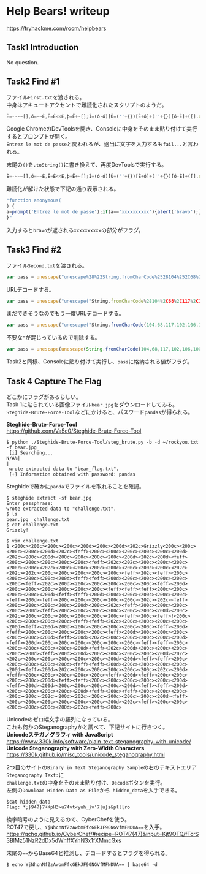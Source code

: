 # Help Bears! writeup  
https://tryhackme.com/room/helpbears

## Task1 Introduction
No question.

## Task2 Find #1
ファイル`First.txt`を渡される。  
中身はアキュートアクセントで難読化されたスクリプトのようだ。  
```JavaScript
É=-~-~[],ó=-~É,Ë=É<<É,þ=Ë+~[];Ì=(ó-ó)[Û=(''+{})[É+ó]+(''+{})[ó-É]+([].ó+'')[ó-É]+(!!''+'')[ó]+({}+'')[ó+ó]+(!''+'')[ó-É]+(!''+'')[É]+(''+{})[É+ó]+({}+'')[ó+ó]+(''+{})[ó-É]+(!''+'')[ó-É]][Û];Ì(Ì((!''+'')[ó-É]+(!''+'')[ó]+(!''+'')[ó-ó]+(!''+'')[É]+((!''+''))[ó-É]+([].$+'')[ó-É]+'\''+''+'\\'+(ó-É)+(É+É)+(ó-É)+'\\'+(þ)+(É+ó)+'\\'+(ó-É)+(ó+ó)+(ó-ó)+'\\'+(ó-É)+(ó+ó)+(É)+'\\'+(ó-É)+(É+ó)+(þ)+'\\'+(ó-É)+(É+ó)+(É+ó)+'\\'+(ó-É)+(ó+ó)+(ó-ó)+'\\'+(ó-É)+(ó+ó)+(É+É)+'\\'+(É+ó)+(ó-ó)+'\\'+(É+É)+(þ)+'\\'+(ó-É)+(ó-ó)+(É+ó)+'\\'+(ó-É)+(É+ó)+(ó+ó)+'\\'+(ó-É)+(ó+ó)+(É+É)+'\\'+(ó-É)+(ó+ó)+(É)+'\\'+(ó-É)+(É+É)+(É+ó)+'\\'+(ó-É)+(þ)+(É)+'\\'+(É+É)+(ó-ó)+'\\'+(ó-É)+(É+ó)+(É+É)+'\\'+(ó-É)+(É+É)+(É+ó)+'\\'+(É+É)+(ó-ó)+'\\'+(ó-É)+(É+ó)+(É+ó)+'\\'+(ó-É)+(É+ó)+(þ)+'\\'+(ó-É)+(ó+ó)+(É+É)+'\\'+(É+É)+(ó-ó)+'\\'+(ó-É)+(É+É)+(É+É)+'\\'+(ó-É)+(É+É)+(É+ó)+'\\'+(É+É)+(ó-ó)+'\\'+(ó-É)+(ó+ó)+(ó-ó)+'\\'+(ó-É)+(É+É)+(ó-É)+'\\'+(ó-É)+(ó+ó)+(ó)+'\\'+(ó-É)+(ó+ó)+(ó)+'\\'+(ó-É)+(É+É)+(É+ó)+'\\'+(É+É)+(þ)+'\\'+(É+ó)+(ó-É)+'\\'+(þ)+(ó)+'\\'+(ó-É)+(É+ó)+(ó-É)+'\\'+(ó-É)+(É+É)+(ó+ó)+'\\'+(É+ó)+(ó-ó)+'\\'+(ó-É)+(É+É)+(ó-É)+'\\'+(þ)+(É+ó)+'\\'+(þ)+(É+ó)+'\\'+(É+É)+(þ)+'\\'+(ó-É)+(ó+ó)+(É+É)+'\\'+(ó-É)+(É+ó)+(þ)+'\\'+(ó-É)+(ó+ó)+(É+É)+'\\'+(ó-É)+(É+ó)+(þ)+'\\'+(ó+ó)+(ó-É)+'\\'+(ó+ó)+(É)+'\\'+(ó+ó)+(ó)+'\\'+(ó-É)+(É+ó)+(É+É)+'\\'+(ó-É)+(É+ó)+(þ)+'\\'+(ó-É)+(É+ó)+(É+É)+'\\'+(É+É)+(þ)+'\\'+(É+ó)+(ó-É)+'\\'+(ó-É)+(þ)+(ó)+'\\'+(ó-É)+(É+É)+(ó-É)+'\\'+(ó-É)+(É+ó)+(É+É)+'\\'+(ó-É)+(É+É)+(É+ó)+'\\'+(ó-É)+(ó+ó)+(É)+'\\'+(ó-É)+(ó+ó)+(É+É)+'\\'+(É+ó)+(ó-ó)+'\\'+(É+É)+(þ)+'\\'+(ó-É)+(É+É)+(É)+'\\'+(ó-É)+(ó+ó)+(É)+'\\'+(ó-É)+(É+É)+(ó-É)+'\\'+(ó-É)+(ó+ó)+(ó+ó)+'\\'+(ó-É)+(É+ó)+(þ)+'\\'+(É+É)+(þ)+'\\'+(É+ó)+(ó-É)+'\\'+(þ)+(ó)+'\\'+(ó-É)+(þ)+(É+ó)+'\\'+(ó-É)+(É+É)+(É+ó)+'\\'+(ó-É)+(É+ó)+(É+É)+'\\'+(ó-É)+(ó+ó)+(ó)+'\\'+(ó-É)+(É+É)+(É+ó)+'\\'+(ó-É)+(þ)+(ó)+'\\'+(ó-É)+(É+É)+(ó-É)+'\\'+(ó-É)+(É+ó)+(É+É)+'\\'+(ó-É)+(É+É)+(É+ó)+'\\'+(ó-É)+(ó+ó)+(É)+'\\'+(ó-É)+(ó+ó)+(É+É)+'\\'+(É+ó)+(ó-ó)+'\\'+(É+É)+(þ)+'\\'+(ó-É)+(É+É)+(ó+ó)+'\\'+(ó-É)+(É+É)+(ó-É)+'\\'+(ó-É)+(É+ó)+(ó-É)+'\\'+(ó-É)+(É+ó)+(É+É)+'\\'+(É+ó)+(ó+ó)+'\\'+(É+ó)+(ó+ó)+'\\'+(É+ó)+(ó+ó)+'\\'+(É+É)+(þ)+'\\'+(É+ó)+(ó-É)+'\\'+(þ)+(ó)+'\\'+(ó-É)+(þ)+(É+ó)+'\'')())()
```

Google ChromeのDevToolsを開き、Consoleに中身をそのまま貼り付けて実行するとプロンプトが開く。  
`Entrez le mot de passe`と問われるが、適当に文字を入力するも`fail...`と言われる。

末尾の`()`を`.toString()`に書き換えて、再度DevToolsで実行する。

```JavaScript
É=-~-~[],ó=-~É,Ë=É<<É,þ=Ë+~[];Ì=(ó-ó)[Û=(''+{})[É+ó]+(''+{})[ó-É]+([].ó+'')[ó-É]+(!!''+'')[ó]+({}+'')[ó+ó]+(!''+'')[ó-É]+(!''+'')[É]+(''+{})[É+ó]+({}+'')[ó+ó]+(''+{})[ó-É]+(!''+'')[ó-É]][Û];Ì(Ì((!''+'')[ó-É]+(!''+'')[ó]+(!''+'')[ó-ó]+(!''+'')[É]+((!''+''))[ó-É]+([].$+'')[ó-É]+'\''+''+'\\'+(ó-É)+(É+É)+(ó-É)+'\\'+(þ)+(É+ó)+'\\'+(ó-É)+(ó+ó)+(ó-ó)+'\\'+(ó-É)+(ó+ó)+(É)+'\\'+(ó-É)+(É+ó)+(þ)+'\\'+(ó-É)+(É+ó)+(É+ó)+'\\'+(ó-É)+(ó+ó)+(ó-ó)+'\\'+(ó-É)+(ó+ó)+(É+É)+'\\'+(É+ó)+(ó-ó)+'\\'+(É+É)+(þ)+'\\'+(ó-É)+(ó-ó)+(É+ó)+'\\'+(ó-É)+(É+ó)+(ó+ó)+'\\'+(ó-É)+(ó+ó)+(É+É)+'\\'+(ó-É)+(ó+ó)+(É)+'\\'+(ó-É)+(É+É)+(É+ó)+'\\'+(ó-É)+(þ)+(É)+'\\'+(É+É)+(ó-ó)+'\\'+(ó-É)+(É+ó)+(É+É)+'\\'+(ó-É)+(É+É)+(É+ó)+'\\'+(É+É)+(ó-ó)+'\\'+(ó-É)+(É+ó)+(É+ó)+'\\'+(ó-É)+(É+ó)+(þ)+'\\'+(ó-É)+(ó+ó)+(É+É)+'\\'+(É+É)+(ó-ó)+'\\'+(ó-É)+(É+É)+(É+É)+'\\'+(ó-É)+(É+É)+(É+ó)+'\\'+(É+É)+(ó-ó)+'\\'+(ó-É)+(ó+ó)+(ó-ó)+'\\'+(ó-É)+(É+É)+(ó-É)+'\\'+(ó-É)+(ó+ó)+(ó)+'\\'+(ó-É)+(ó+ó)+(ó)+'\\'+(ó-É)+(É+É)+(É+ó)+'\\'+(É+É)+(þ)+'\\'+(É+ó)+(ó-É)+'\\'+(þ)+(ó)+'\\'+(ó-É)+(É+ó)+(ó-É)+'\\'+(ó-É)+(É+É)+(ó+ó)+'\\'+(É+ó)+(ó-ó)+'\\'+(ó-É)+(É+É)+(ó-É)+'\\'+(þ)+(É+ó)+'\\'+(þ)+(É+ó)+'\\'+(É+É)+(þ)+'\\'+(ó-É)+(ó+ó)+(É+É)+'\\'+(ó-É)+(É+ó)+(þ)+'\\'+(ó-É)+(ó+ó)+(É+É)+'\\'+(ó-É)+(É+ó)+(þ)+'\\'+(ó+ó)+(ó-É)+'\\'+(ó+ó)+(É)+'\\'+(ó+ó)+(ó)+'\\'+(ó-É)+(É+ó)+(É+É)+'\\'+(ó-É)+(É+ó)+(þ)+'\\'+(ó-É)+(É+ó)+(É+É)+'\\'+(É+É)+(þ)+'\\'+(É+ó)+(ó-É)+'\\'+(ó-É)+(þ)+(ó)+'\\'+(ó-É)+(É+É)+(ó-É)+'\\'+(ó-É)+(É+ó)+(É+É)+'\\'+(ó-É)+(É+É)+(É+ó)+'\\'+(ó-É)+(ó+ó)+(É)+'\\'+(ó-É)+(ó+ó)+(É+É)+'\\'+(É+ó)+(ó-ó)+'\\'+(É+É)+(þ)+'\\'+(ó-É)+(É+É)+(É)+'\\'+(ó-É)+(ó+ó)+(É)+'\\'+(ó-É)+(É+É)+(ó-É)+'\\'+(ó-É)+(ó+ó)+(ó+ó)+'\\'+(ó-É)+(É+ó)+(þ)+'\\'+(É+É)+(þ)+'\\'+(É+ó)+(ó-É)+'\\'+(þ)+(ó)+'\\'+(ó-É)+(þ)+(É+ó)+'\\'+(ó-É)+(É+É)+(É+ó)+'\\'+(ó-É)+(É+ó)+(É+É)+'\\'+(ó-É)+(ó+ó)+(ó)+'\\'+(ó-É)+(É+É)+(É+ó)+'\\'+(ó-É)+(þ)+(ó)+'\\'+(ó-É)+(É+É)+(ó-É)+'\\'+(ó-É)+(É+ó)+(É+É)+'\\'+(ó-É)+(É+É)+(É+ó)+'\\'+(ó-É)+(ó+ó)+(É)+'\\'+(ó-É)+(ó+ó)+(É+É)+'\\'+(É+ó)+(ó-ó)+'\\'+(É+É)+(þ)+'\\'+(ó-É)+(É+É)+(ó+ó)+'\\'+(ó-É)+(É+É)+(ó-É)+'\\'+(ó-É)+(É+ó)+(ó-É)+'\\'+(ó-É)+(É+ó)+(É+É)+'\\'+(É+ó)+(ó+ó)+'\\'+(É+ó)+(ó+ó)+'\\'+(É+ó)+(ó+ó)+'\\'+(É+É)+(þ)+'\\'+(É+ó)+(ó-É)+'\\'+(þ)+(ó)+'\\'+(ó-É)+(þ)+(É+ó)+'\'')()).toString()
```

難読化が解けた状態で下記の通り表示される。
```javascript
"function anonymous(
) {
a=prompt('Entrez le mot de passe');if(a=='xxxxxxxxxx'){alert('bravo');}else{alert('fail...');}
}"
```
入力すると`bravo`が返される`xxxxxxxxxx`の部分がフラグ。

## Task3 Find #2
ファイル`Second.txt`を渡される。
```javascript
var pass = unescape("unescape%28%22String.fromCharCode%2528104%252C68%252C117%252C102%252C106%252C100%252C107%252C105%252C49%252C53%252C54%2529%22%29");
```
URLデコードする。
```javascript
var pass = unescape("unescape("String.fromCharCode%28104%2C68%2C117%2C102%2C106%2C100%2C107%2C105%2C49%2C53%2C54%29")");
```
まだできそうなのでもう一度URLデコードする。
```javascript
var pass = unescape("unescape("String.fromCharCode(104,68,117,102,106,100,107,105,49,53,54)")");
```
不要な`"`が混じっているので削除する。
```javascript
var pass = unescape(unescape(String.fromCharCode(104,68,117,102,106,100,107,105,49,53,54)));
```
Task2と同様、Consoleに貼り付けて実行し、`pass`に格納される値がフラグ。

## Task 4 Capture The Flag
どこかにフラグがあるらしい。  
Task 1に貼られている画像ファイル`bear.jpg`をダウンロードしてみる。  
`Steghide-Brute-Force-Tool`などにかけると、パスワード`pandas`が得られる。  

**Steghide-Brute-Force-Tool**  
https://github.com/Va5c0/Steghide-Brute-Force-Tool  
```shell
$ python ./Steghide-Brute-Force-Tool/steg_brute.py -b -d ~/rockyou.txt -f bear.jpg
 [i] Searching...
N/A%|                                                                                                                                |
 wrote extracted data to "bear_flag.txt".
 [+] Information obtained with password: pandas
```

Steghideで確かに`panda`でファイルを取れることを確認。
```shell
$ steghide extract -sf bear.jpg
Enter passphrase:
wrote extracted data to "challenge.txt".
$ ls
bear.jpg  challenge.txt
$ cat challenge.txt
‌‌‌‌‍‌‍‬Grizzly‌‌‌‌‍‬﻿‌‌‌‌‌‍‬‌‍‌‌‌‌‍‬‍﻿‌‌‌‌‌﻿‬‬‌‌‌‌‌‬‌‌‌‌‌‌‌‬‬‬‌‌‌‌‌﻿‬﻿‌‌‌‌‍﻿﻿‍‌‌‌‌‌﻿‬‍‌‌‌‌‌﻿‍‌‌‌‌‌‌﻿﻿﻿‌‌‌‌‍﻿﻿‍‌‌‌‌‌﻿‍﻿‌‌‌‌‌‬‬﻿‌‌‌‌‍‌‬﻿‌‌‌‌‍﻿‌‌‌‌‌‌‍‌‬‌‌‌‌‌‌﻿‌﻿!‌‌‌‌‌﻿﻿‬‌‌‌‌‍﻿‍‍‌‌‌‌‌﻿‍﻿‌‌‌‌‌﻿‍‌‌‌‌‌‍﻿‍‬‌‌‌‌‍﻿‍‌‌‌‌‌‌﻿﻿‌‌‌‌‌‍﻿‬‍‌‌‌‌‍﻿‍‍‌‌‌‌‍‬‬‌‌‌‌‌‍‍﻿﻿‌‌‌‌‍﻿﻿‍‌‌‌‌‍﻿‍‬‌‌‌‌‌‬‍﻿‌‌‌‌‌﻿‍﻿‌‌‌‌‍﻿﻿‌‌‌‌‌‍﻿‍‍‌‌‌‌‍﻿﻿‍‌‌‌‌‍﻿‌﻿‌‌‌‌‌‬‍‬‌‌‌‌‍﻿‌‌‌‌‌‌‍‬﻿‌‌‌‌‌‍‬﻿‌
```

```
$ vim challenge.txt
1 <200c><200c><200c><200c><200d><200c><200d><202c>Grizzly<200c><200c><200c><200c><200d><202c><feff><200c><200c><200c><200c><200c><200d><202c><200c><200d><200c><200c><200c><200c><200d><202c><200d><feff><200c><200c><200c><200c><200c><feff><202c><202c><200c><200c><200c><200c><200c><202c><200c><200c><200c><200c><200c><200c><200c><202c><202c><202c><200c><200c><200c><200c><200c><feff><202c><feff><200c><200c><200c><200c><200d><feff><feff><200d><200c><200c><200c><200c><200c><feff><202c><200d><200c><200c><200c><200c><200c><feff><200d><200c><200c><200c><200c><200c><200c><feff><feff><feff><200c><200c><200c><200c><200d><feff><feff><200d><200c><200c><200c><200c><200c><feff><200d><feff><200c><200c><200c><200c><200c><202c><202c><feff><200c><200c><200c><200c><200d><200c><202c><feff><200c><200c><200c><200c><200d><feff><200c><200c><200c><200c><200c><200c><200d><200c><202c><200c><200c><200c><200c><200c><200c><feff><200c><feff>!<200c><200c><200c><200c><200c><feff><feff><202c><200c><200c><200c><200c><200d><feff><200d><200d><200c><200c><200c><200c><200c><feff><200d><feff><200c><200c><200c><200c><200c><feff><200d><200c><200c><200c><200c><200c><200d><feff><200d><202c><200c><200c><200c><200c><200d><feff><200d><200c><200c><200c><200c><200c><200c><feff><feff><200c><200c><200c><200c><200c><200d><feff><202c><200d><200c><200c><200c><200c><200d><feff><200d><200d><200c><200c><200c><200c><200d><202c><202c><200c><200c><200c><200c><200c><200d><200d><feff><feff><200c><200c><200c><200c><200d><feff><feff><200d><200c><200c><200c><200c><200d><feff><200d><202c><200c><200c><200c><200c><200c><202c><200d><feff><200c><200c><200c><200c><200c><feff><200d><feff><200c><200c><200c><200c><200d><feff><feff><200c><200c><200c><200c><200c><200d><feff><200d><200d><200c><200c><200c><200c><200d><feff><feff><200d><200c><200c><200c><200c><200d><feff><200c><feff><200c><200c><200c><200c><200c><202c><200d><202c><200c><200c><200c><200c><200d><feff><200c><200c><200c><200c><200c><200c><200d><202c><feff><200c><200c><200c><200c><200c><200d><202c><feff><200c>
```
Unicodeのゼロ幅文字の羅列になっている。  
これも何かのSteganographyかと調べて、下記サイトに行きつく。  
**Unicodeステガノグラフィ with JavaScript**  
https://www.330k.info/software/plain-text-steganography-with-unicode/  
**Unicode Steganography with Zero-Width Characters**  
https://330k.github.io/misc_tools/unicode_steganography.html  

2つ目のサイトの`Binary in Text Steganography Sample`の右のテキストエリア`Steganography Text:`に  
`challenge.txt`の中身をそのまま貼り付け、`Decode`ボタンを実行。  
左側の`Download Hidden Data as File`から` hidden_data`を入手できる。  

```shell
$cat hidden_data
Flag: *;}94?}7+KpH3>u74vt<yuh_}v'7|u}s&pll[ro
```

換字暗号のように見えるので、CyberChefを使う。  
ROT47で戻し、`YjNhcnNfZzAwbmFfcGEkJF90NGVfMFNDUA==`を入手。  
https://gchq.github.io/CyberChef/#recipe=ROT47(47)&input=Kjt9OTQ/fTcrS3BIMz51NzR2dDx5dWhffXYnN3x1fXMmcGxs

末尾の`==`からBase64と推測し、デコードするとフラグを得られる。  
```
$ echo YjNhcnNfZzAwbmFfcGEkJF90NGVfMFNDUA== | base64 -d
```
